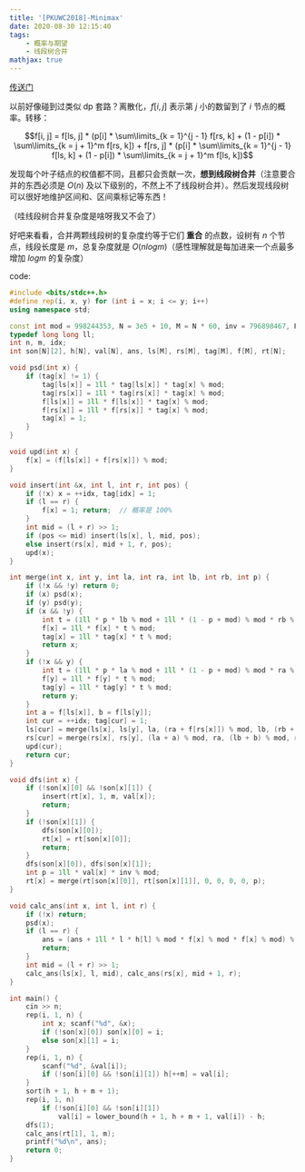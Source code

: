 ```yaml
---
title: '[PKUWC2018]-Minimax'
date: 2020-08-30 12:15:40
tags: 
    - 概率与期望
    - 线段树合并
mathjax: true
---
```


[传送门](https://www.luogu.com.cn/problem/P5298)

以前好像碰到过类似 dp 套路？离散化，$f[i, j]$ 表示第 $j$ 小的数留到了 $i$ 节点的概率。转移：

$$f[i, j] = f[ls, j] * (p[i] * \sum\limits_{k = 1}^{j - 1} f[rs, k] + (1 - p[i]) * \sum\limits_{k = j + 1}^m f[rs, k])
             + f[rs, j] * (p[i] * \sum\limits_{k = 1}^{j - 1} f[ls, k] + (1 - p[i]) * \sum\limits_{k = j + 1}^m f[ls, k])$$

发现每个叶子结点的权值都不同，且都只会贡献一次，**想到线段树合并**（注意要合并的东西必须是 $O(n)$ 及以下级别的，不然上不了线段树合并）。然后发现线段树可以很好地维护区间和、区间乘标记等东西！

（哇线段树合并复杂度是啥呀我又不会了）

好吧来看看，合并两颗线段树的复杂度约等于它们 **重合** 的点数，设树有 $n$ 个节点，线段长度是 $m$，总复杂度就是 $O(nlogm)$（感性理解就是每加进来一个点最多增加 $logm$ 的复杂度）

code:
``` c++
#include <bits/stdc++.h>
#define rep(i, x, y) for (int i = x; i <= y; i++)
using namespace std;

const int mod = 998244353, N = 3e5 + 10, M = N * 60, inv = 796898467, P = mod;
typedef long long ll;
int n, m, idx;
int son[N][2], h[N], val[N], ans, ls[M], rs[M], tag[M], f[M], rt[N];

void psd(int x) {
    if (tag[x] != 1) {
        tag[ls[x]] = 1ll * tag[ls[x]] * tag[x] % mod;
        tag[rs[x]] = 1ll * tag[rs[x]] * tag[x] % mod;
        f[ls[x]] = 1ll * f[ls[x]] * tag[x] % mod;
        f[rs[x]] = 1ll * f[rs[x]] * tag[x] % mod;
        tag[x] = 1;
    }
}

void upd(int x) {
    f[x] = (f[ls[x]] + f[rs[x]]) % mod;
}

void insert(int &x, int l, int r, int pos) {
    if (!x) x = ++idx, tag[idx] = 1;
    if (l == r) {
        f[x] = 1; return;  // 概率是 100%
    }
    int mid = (l + r) >> 1;
    if (pos <= mid) insert(ls[x], l, mid, pos);
    else insert(rs[x], mid + 1, r, pos);
    upd(x);
}

int merge(int x, int y, int la, int ra, int lb, int rb, int p) {
    if (!x && !y) return 0;
    if (x) psd(x);
    if (y) psd(y);
    if (x && !y) {
        int t = (1ll * p * lb % mod + 1ll * (1 - p + mod) % mod * rb % mod) % mod;
        f[x] = 1ll * f[x] * t % mod;
        tag[x] = 1ll * tag[x] * t % mod;
        return x;
    }
    if (!x && y) {
        int t = (1ll * p * la % mod + 1ll * (1 - p + mod) % mod * ra % mod) % mod;
        f[y] = 1ll * f[y] * t % mod;
        tag[y] = 1ll * tag[y] * t % mod;
        return y;
    }
    int a = f[ls[x]], b = f[ls[y]];
    int cur = ++idx; tag[cur] = 1;
    ls[cur] = merge(ls[x], ls[y], la, (ra + f[rs[x]]) % mod, lb, (rb + f[rs[y]]) % mod, p);
    rs[cur] = merge(rs[x], rs[y], (la + a) % mod, ra, (lb + b) % mod, rb, p);
    upd(cur);
    return cur;
}

void dfs(int x) {
    if (!son[x][0] && !son[x][1]) {
        insert(rt[x], 1, m, val[x]);
        return;
    }
    if (!son[x][1]) {
        dfs(son[x][0]);
        rt[x] = rt[son[x][0]];
        return;
    }
    dfs(son[x][0]), dfs(son[x][1]);
    int p = 1ll * val[x] * inv % mod;
    rt[x] = merge(rt[son[x][0]], rt[son[x][1]], 0, 0, 0, 0, p);
}

void calc_ans(int x, int l, int r) {
    if (!x) return;
    psd(x);
    if (l == r) {
        ans = (ans + 1ll * l * h[l] % mod * f[x] % mod * f[x] % mod) % mod;
        return;
    }
    int mid = (l + r) >> 1;
    calc_ans(ls[x], l, mid), calc_ans(rs[x], mid + 1, r);
}

int main() {
    cin >> n;
    rep(i, 1, n) {
        int x; scanf("%d", &x);
        if (!son[x][0]) son[x][0] = i;
        else son[x][1] = i;
    }
    rep(i, 1, n) {
        scanf("%d", &val[i]);
        if (!son[i][0] && !son[i][1]) h[++m] = val[i];
    }
    sort(h + 1, h + m + 1);
    rep(i, 1, n)
        if (!son[i][0] && !son[i][1])
            val[i] = lower_bound(h + 1, h + m + 1, val[i]) - h;
    dfs(1);
    calc_ans(rt[1], 1, m);
    printf("%d\n", ans);
    return 0;
}
```